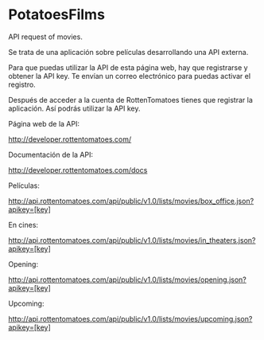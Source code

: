 PotatoesFilms
=============

API request of movies.

Se trata de una aplicación sobre películas desarrollando una API externa.

Para que puedas utilizar la API de esta página web, hay que registrarse y obtener la API key.
Te envían un correo electrónico para puedas activar el registro.

Después de acceder a la cuenta de RottenTomatoes tienes que registrar la aplicación. Así podrás utilizar la API key.


Página web de la API:

 http://developer.rottentomatoes.com/

Documentación de la API:

 http://developer.rottentomatoes.com/docs



Películas:

 http://api.rottentomatoes.com/api/public/v1.0/lists/movies/box_office.json?apikey=[key]

En cines:

 http://api.rottentomatoes.com/api/public/v1.0/lists/movies/in_theaters.json?apikey=[key]

Opening:

 http://api.rottentomatoes.com/api/public/v1.0/lists/movies/opening.json?apikey=[key]


Upcoming:

 http://api.rottentomatoes.com/api/public/v1.0/lists/movies/upcoming.json?apikey=[key]

